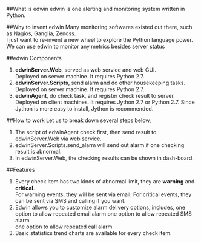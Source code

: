 ##What is edwin
edwin is one alerting and monitoring system written in Python. 


##Why to invent edwin
Many monitoring softwares existed out there, such as Nagios, Ganglia, Zenoss.   
I just want to re-invent a new wheel to explore the Python language power. 
We can use edwin to monitor any metrics besides server status  


##edwin Components  
1. **edwinServer.Web**, served as web service and web GUI.  
   Deployed on server machine. It requires Python 2.7.  
2. **edwinServer.Scripts**, send alarm and do other housekeeping tasks.  
   Deployed on server machine. It requires Python 2.7. 
3. **edwinAgent**, do check task, and register check result to server.   
   Deployed on client machines. It requires Jython 2.7 or Python 2.7. Since Jython is more easy to install, Jython is recommended. 


##How to work
Let us to break down several steps below,    
1. The script of edwinAgent check first, then send result to edwinServer.Web via web service.    
2. edwinServer.Scripts.send_alarm will send out alarm if one checking result is abnormal.    
3. In edwinServer.Web, the checking results can be shown in dash-board.   


##Features
1. Every check item has two kinds of abnormal limit, they are **warning** and **critical**.  
   For warning events, they will be sent via email.
   For critical events, they can be sent via SMS and calling if you want.    
2. Edwin allows you to customize alarm delivery options, includes,
   one option to allow repeated email alarm 
   one option to allow repeated SMS alarm  
   one option to allow repeated call alarm  
3. Basic statistics trend charts are available for every check item.






   
    




  